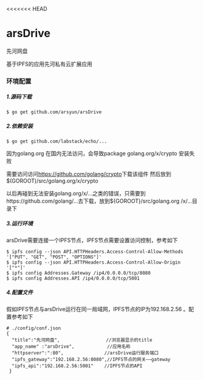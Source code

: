 <<<<<<< HEAD
# arsDrive

先河网盘

基于IPFS的应用先河私有云扩展应用

### 环境配置

##### 1.源码下载

```
$ go get github.com/arsyun/arsDrive
```

##### 2.依赖安装

```
$ go get github.com/labstack/echo/... 
```

因为golang.org 在国内无法访问，会导致package golang.org/x/crypto 安装失败

需要访问访问<https://github.com/golang/crypto>下载该组件 然后放到$(GOROOT)/src/golang.org/x/crypto

以后再碰到无法安装golang.org/x/...之类的错误，只需要到https://github.com/golang/...去下载，放到${GOROOT}/src/golang.org /x/...目录下 

##### 3.运行环境

arsDrive需要连接一个IPFS节点，IPFS节点需要设置访问控制，参考如下

```
$ ipfs config --json API.HTTPHeaders.Access-Control-Allow-Methods '["PUT", "GET", "POST", "OPTIONS"]'
$ ipfs config --json API.HTTPHeaders.Access-Control-Allow-Origin '["*"]'
$ ipfs config Addresses.Gateway /ip4/0.0.0.0/tcp/8080
$ ipfs config Addresses.API /ip4/0.0.0.0/tcp/5001
```

##### 4.配置文件

假如IPFS节点与arsDrive运行在同一局域网，IPFS节点的IP为192.168.2.56 。配置参考如下

```
# ./config/conf.json
{
  "title":"先河网盘",                 //浏览器显示的title
  "app_name" :"arsDrive",            //应用名称
  "httpserver":":80",				//arsDrive运行服务端口
  "ipfs_gateway":"192.168.2.56:8080",//IPFS节点的网关——gateway
  "ipfs_api":"192.168.2.56:5001"	//IPFS节点的API
 }
```
